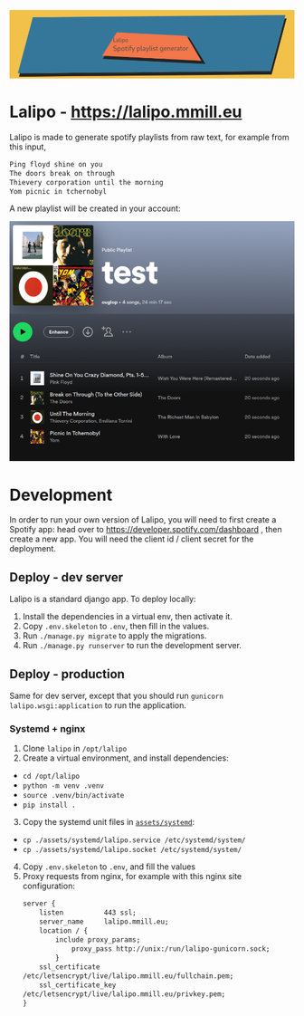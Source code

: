 ![banner](./assets/lalipo_banner.png)

# Lalipo - https://lalipo.mmill.eu

Lalipo is made to generate spotify playlists from raw text, for example from this input,

```
Ping floyd shine on you
The doors break on through
Thievery corporation until the morning
Yom picnic in tchernobyl
```

A new playlist will be created in your account:

![playlist](./assets/spotify_test_playlist.png)


# Development

In order to run your own version of Lalipo, you will need to first create a Spotify app: head over to https://developer.spotify.com/dashboard , then create a new app. You will need the client id / client secret for the deployment.

## Deploy - dev server

Lalipo is a standard django app. To deploy locally:

1. Install the dependencies in a virtual env, then activate it.
2. Copy `.env.skeleton` to `.env`, then fill in the values.
2. Run `./manage.py migrate` to apply the migrations.
3. Run `./manage.py runserver` to run the development server.

## Deploy - production

Same for dev server, except that you should run `gunicorn lalipo.wsgi:application` to run the application.

### Systemd + nginx

1. Clone `lalipo` in `/opt/lalipo`
2. Create a virtual environment, and install dependencies:
  - `cd /opt/lalipo`
  - `python -m venv .venv`
  - `source .venv/bin/activate`
  - `pip install .`
3. Copy the systemd unit files in [`assets/systemd`](./assets/systemd):
  - `cp ./assets/systemd/lalipo.service /etc/systemd/system/`
  - `cp ./assets/systemd/lalipo.socket /etc/systemd/system/`
4. Copy `.env.skeleton` to `.env`, and fill the values
5. Proxy requests from nginx, for example with this nginx site configuration:
    ```nginx
    server {
        listen          443 ssl;
        server_name     lalipo.mmill.eu;
        location / {
            include proxy_params;
                proxy_pass http://unix:/run/lalipo-gunicorn.sock;
            }
        ssl_certificate /etc/letsencrypt/live/lalipo.mmill.eu/fullchain.pem;
        ssl_certificate_key /etc/letsencrypt/live/lalipo.mmill.eu/privkey.pem;
    }
    ```
